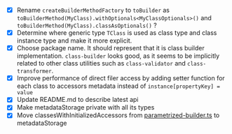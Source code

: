 - [x] Rename `createBuilderMethodFactory` to `toBuilder` as `toBuilderMethod(MyClass).withOptionals<MyClassOptionals>()` and `toBuilderMethod(MyClass).classAsOptionals()` ?
- [x] Determine where generic type `TClass` is used as class type and class instance type and make it more explicit.
- [x] Choose package name. It should represent that it is class builder implementation. `class-builder` looks good, as it seems to be implicitly related to other class utilities such as `class-validator` and `class-transformer`.
- [x] Improve performance of direct filer access by adding setter function for each class to accessors metadata instead of `instance[propertyKey] = value`
- [x] Update README.md to describe latest api
- [x] Make metadataStorage private with all its types
- [x] Move classesWithInitializedAccessors from [parametrized-builder.ts](./src/lib/parametrized-builder.ts) to metadataStorage
